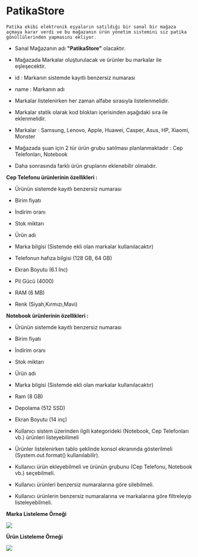 # PatikaStore

    Patika ekibi elektronik eşyaların satıldığı bir sanal bir mağaza açmaya karar verdi ve bu mağazanın ürün yönetim sistemini siz patika gönüllülerinden yapmasını ekliyor.

- Sanal Mağazanın adı **"PatikaStore"** olacaktır.

- Mağazada Markalar oluşturulacak ve ürünler bu markalar ile eşleşecektir.


- id : Markanın sistemde kayıtlı benzersiz numarası

- name : Markanın adı

- Markalar listelenirken her zaman alfabe sırasıyla listelenmelidir.

- Markalar statik olarak kod blokları içerisinden aşağıdaki sıra ile eklenmelidir.

- Markalar : Samsung, Lenovo, Apple, Huawei, Casper, Asus, HP, Xiaomi, Monster

- Mağazada şuan için 2 tür ürün grubu satılması planlanmaktadır : Cep Telefonları, Notebook

- Daha sonrasında farklı ürün gruplarını eklenebilir olmalıdır.


**Cep Telefonu ürünlerinin özellikleri :**

- Ürünün sistemde kayıtlı benzersiz numarası

- Birim fiyatı

- İndirim oranı

- Stok miktarı

- Ürün adı

- Marka bilgisi (Sistemde ekli olan markalar kullanılacaktır)

- Telefonun hafıza bilgisi (128 GB, 64 GB)

- Ekran Boyutu (6.1 Inc)
 
- Pil Gücü (4000)

- RAM (6 MB)

- Renk (Siyah,Kırmızı,Mavi)


**Notebook ürünlerinin özellikleri :**

- Ürünün sistemde kayıtlı benzersiz numarası

- Birim fiyatı

- İndirim oranı

- Stok miktarı

- Ürün adı

- Marka bilgisi (Sistemde ekli olan markalar kullanılacaktır)

- Ram (8 GB)

- Depolama (512 SSD)

- Ekran Boyutu (14 inç)

- Kullanıcı sistem üzerinden ilgili kategorideki (Notebook, Cep Telefonları vb.) ürünleri listeyebilimeli

- Ürünler listelenirken tablo şeklinde konsol ekranında gösterilmeli (System.out.format() kullanılabilir).

- Kullanıcı ürün ekleyebilmeli ve ürünün grubunu (Cep Telefonu, Notebook vb.) seçebilmeli.

- Kullanıcı ürünleri benzersiz numaralarına göre silebilmeli.

- Kullanıcı ürünlerin benzersiz numaralarına ve markalarına göre filtreleyip listeleyebilmeli.


**Marka Listeleme Örneği**

![](C:\Users\İlkan\Desktop\df.PNG)


**Ürün Listeleme Örneği**

![](C:\Users\İlkan\Desktop\aa.PNG)